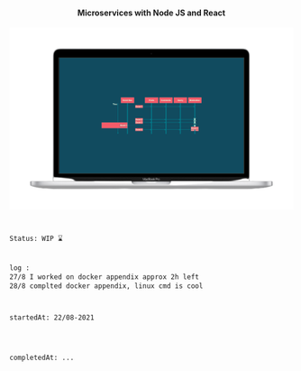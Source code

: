 

<h4 align="center" >
Microservices with Node JS and React
</h4>

<div align = "center">

  ![](preview.png)
</div>


#
```
Status: WIP ⌛


log :
27/8 I worked on docker appendix approx 2h left
28/8 complted docker appendix, linux cmd is cool

```



#
```
startedAt: 22/08-2021
```

#
```

completedAt: ...

```



